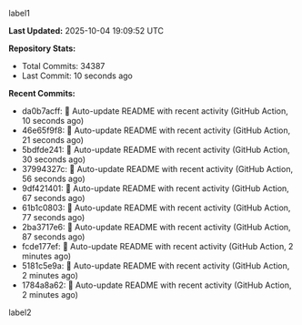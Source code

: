 
label1 
<!-- ACTIVITY_START -->
**Last Updated:** 2025-10-04 19:09:52 UTC

**Repository Stats:**
- Total Commits: 34387
- Last Commit: 10 seconds ago

**Recent Commits:**
- da0b7acff: 🤖 Auto-update README with recent activity (GitHub Action, 10 seconds ago)
- 46e65f9f8: 🤖 Auto-update README with recent activity (GitHub Action, 21 seconds ago)
- 5bdfde241: 🤖 Auto-update README with recent activity (GitHub Action, 30 seconds ago)
- 37994327c: 🤖 Auto-update README with recent activity (GitHub Action, 56 seconds ago)
- 9df421401: 🤖 Auto-update README with recent activity (GitHub Action, 67 seconds ago)
- 61b1c0803: 🤖 Auto-update README with recent activity (GitHub Action, 77 seconds ago)
- 2ba3717e6: 🤖 Auto-update README with recent activity (GitHub Action, 87 seconds ago)
- fcde177ef: 🤖 Auto-update README with recent activity (GitHub Action, 2 minutes ago)
- 5181c5e9a: 🤖 Auto-update README with recent activity (GitHub Action, 2 minutes ago)
- 1784a8a62: 🤖 Auto-update README with recent activity (GitHub Action, 2 minutes ago)
<!-- ACTIVITY_END -->

label2
